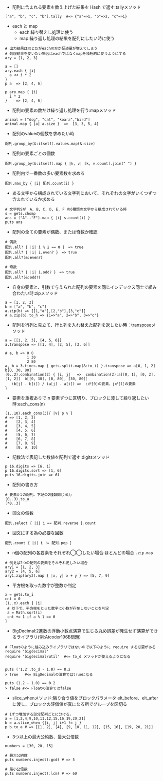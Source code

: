 - 配列に含まれる要素を数え上げた結果を Hash で返す:tallyメソッド
```
["a", "b", "c", "b"].tally  #=> {"a"=>1, "b"=>2, "c"=>1}
```

- each と map
  - each:繰り替えし処理に使う
  - map:繰り返し処理の結果を配列にしたい時に使う
```
# 出力結果は同じだがeachの方が記述量が増えてしまう
# 処理結果を使いたい場合はeachではなくmapを積極的に使うようにする
ary = [1, 2, 3]

a = []
ary.each { |i|
  a << i * 2
}
p a  => [2, 4, 6]

p ary.map { |i|
  i * 2
}    => [2, 4, 6]
```

- 配列の要素の数だけ繰り返し処理を行う:mapメソッド
```
animal = ["dog", "cat", "koara","bird"]
animal.map { |a| a.size }  =>  [3, 3, 5, 4]
```

- 配列のvalueの個数を求めたい時
```
配列.group_by(&:itself).values.map(&:size)
```

- 配列の要素ごとの個数
```
配列.group_by(&:itself).map { |k, v| [k, v.count].join(" ") }
```

- 配列内で一番数の多い要素数を求める
```
配列.max_by { |i| 配列.count(i) }
```

- ある文字から構成されている文字列において、それぞれの文字がいくつずつ含まれているか求める
```
# 文字列Sが　A, B, C, D, E, F の6種類の文字から構成されている時
s = gets.chomp
ans = ("A".."F").map { |i| s.count(i) }
puts ans
```

- 配列の全ての要素が偶数、または奇数か確認
```
# 偶数
配列.all? { |i| i % 2 == 0 }　=> true
配列.all? { |i| i.even? }　=> true
配列.all?(&:even?)

# 奇数
配列.all? { |i| i.odd? }　=> true
配列.all?(&:odd?)
```

- 自身の要素と、引数で与えられた配列の要素を同じインデックス同士で組み合わたい時:zipメソッド
```
a = [1, 2, 3]
b = ["a", "b", "c"]
a.zip(b) => [[1,"a"],[2,"b"],[3,"c"]]
# a.zip(b).to_h => {1=>"a", 2=>"b", 3=>"c"}
```

- 配列を行列と見立て、行と列を入れ替えた配列を返したい時：transposeメソッド
```
a = [[1, 2, 3], [4, 5, 6]]
a.transpose => [[1, 4], [2, 5], [3, 6]]

# a, b => 0 0
          1 30
          2 80
a, b = 3.times.map { gets.split.map(&:to_i) }.transpose => a[0, 1, 2] b[0, 30, 80]
(0..2).combination(2) { |i, j|   =>  combination(2):a[[0, 1], [0, 2], [1, 2]]  b[[0, 30], [0, 80], [30, 80]]
   (b[j] - b[i]) / (a[j] - a[i]) =>  iが[0]の要素、jが[1]の要素
}
```

- 要素を重複ありで n 要素ずつに区切り、ブロックに渡して繰り返したい時:each_cons(n)
```
(1..10).each_cons(3){ |v| p v }
# => [1, 2, 3]
#    [2, 3, 4]
#    [3, 4, 5]
#    [4, 5, 6]
#    [5, 6, 7]
#    [6, 7, 8]
#    [7, 8, 9]
#    [8, 9, 10]
```

- 記数法で表記した数値を配列で返す:digitsメソッド
```
p 16.digits => [6, 1]
p 16.digits.sort => [1, 6]
puts 16.digits.join => 61
```

- 配列の書き方
```
# 要素4つの配列。下記の2種類同じ出力
(0..3).to_a
[*0..3]
```

- 回文の個数
```
配列.select { |i| i == 配列.reverse }.count
```

- 回文にする為の必要な回数
```
配列.count { |i| i != 配列.pop }
```

- n個の配列の各要素をそれぞれ◯◯したい場合:ほとんどの場合 `.zip.map `
```
# 例えば2つの配列の要素をそれぞれ足したい場合
ary1 = [1, 2, 3]
ary2 = [4, 5, 6]
ary1.zip(ary2).map { |x, y| x + y } => [5, 7, 9]
```

- 平方根を取った数字が整数か判定
```
x = gets.to_i
cnt = 0
(1..x).each { |i|
 # 以下で、平方根をとった数字に小数が存在しないことを判定
 a = Math.sqrt(i)
 cnt += 1 if a % 1 == 0
}
```

- BigDecimal:2進数の浮動小数点演算で生じる丸め誤差が発生せず演算ができるライブラリ(例:Atcoder196B問題)
```
# Floatのように組み込みライブラリではないので以下のように require する必要がある
require 'bigdecimal'
require 'bigdecimal/util'  #<= to_d メソッドが使えるようになる


puts ('1.2'.to_d - 1.0) == 0.2
> true   #<= BigDecimalの演算ではtrueになる

puts (1.2 - 1.0) == 0.2
> false #<= Floatの演算ではfalse
```

- slice_whenメソッド:隣り合う値をブロックパラメータ elt_before、elt_after に渡し、ブロックの評価値が真になる所でグループを区切る
```
# 1ずつ増加する部分配列ごとに分ける。
a = [1,2,4,9,10,11,12,15,16,19,20,21]
b = a.slice_when {|i, j| i+1 != j }
p b.to_a # => [[1, 2], [4], [9, 10, 11, 12], [15, 16], [19, 20, 21]]
```

- 3つ以上の最大公約数、最大公倍数
```
numbers = [30, 20, 15]

# 最大公約数
puts numbers.inject(:gcd) # => 5

# 最小公倍数
puts numbers.inject(:lcm) # => 60
```
